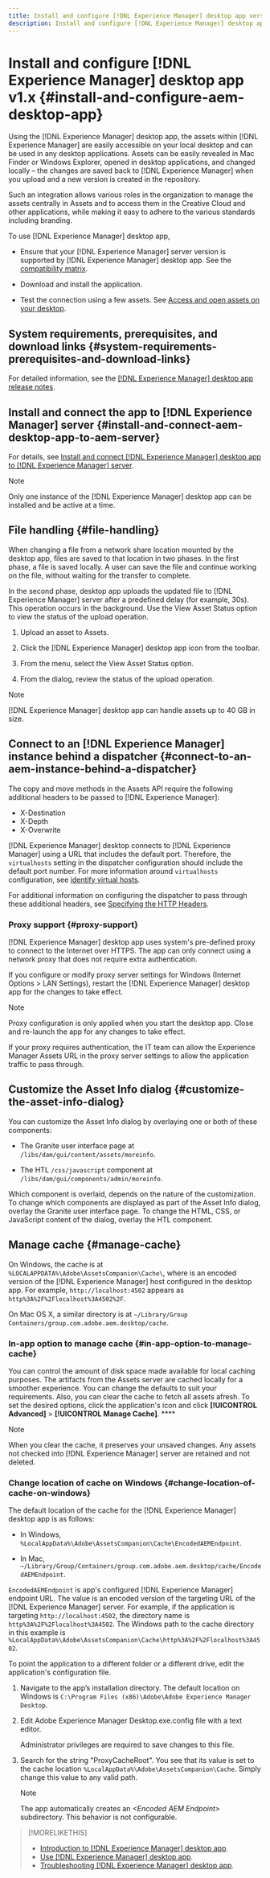 ```yaml
---
title: Install and configure [!DNL Experience Manager] desktop app version 1.x
description: Install and configure [!DNL Experience Manager] desktop app version 1.x to work with [!DNL Assets] servers and map the assets to mount as a drive on your desktop.
---
```


# Install and configure [!DNL Experience Manager] desktop app v1.x {#install-and-configure-aem-desktop-app}

Using the [!DNL Experience Manager] desktop app, the assets within [!DNL Experience Manager] are easily accessible on your local desktop and can be used in any desktop applications. Assets can be easily revealed in Mac Finder or Windows Explorer, opened in desktop applications, and changed locally – the changes are saved back to [!DNL Experience Manager] when you upload and a new version is created in the repository.

Such an integration allows various roles in the organization to manage the assets centrally in Assets and to access them in the Creative Cloud and other applications, while making it easy to adhere to the various standards including branding.

To use [!DNL Experience Manager] desktop app,

* Ensure that your [!DNL Experience Manager] server version is supported by [!DNL Experience Manager] desktop app. See the [compatibility matrix](release-notes-of-v1.md#compatibilitymatrix).

* Download and install the application.

* Test the connection using a few assets. See [Access and open assets on your desktop](use-app-v1.md#openondesktop).

## System requirements, prerequisites, and download links {#system-requirements-prerequisites-and-download-links}

For detailed information, see the [[!DNL Experience Manager] desktop app release notes](release-notes-of-v1.md).

## Install and connect the app to [!DNL Experience Manager] server {#install-and-connect-aem-desktop-app-to-aem-server}

For details, see [Install and connect [!DNL Experience Manager] desktop app to [!DNL Experience Manager] server](use-app-v1.md#installandconnect).

>[!NOTE]
>
>Only one instance of the [!DNL Experience Manager] desktop app can be installed and be active at a time.

## File handling {#file-handling}

When changing a file from a network share location mounted by the desktop app, files are saved to that location in two phases. In the first phase, a file is saved locally. A user can save the file and continue working on the file, without waiting for the transfer to complete.

In the second phase, desktop app uploads the updated file to [!DNL Experience Manager] server after a predefined delay (for example, 30s). This operation occurs in the background. Use the View Asset Status option to view the status of the upload operation.

1. Upload an asset to Assets.

1. Click the [!DNL Experience Manager] desktop app icon from the toolbar.

1. From the menu, select the View Asset Status option.

1. From the dialog, review the status of the upload operation.

>[!NOTE]
>
>[!DNL Experience Manager] desktop app can handle assets up to 40 GB in size.

## Connect to an [!DNL Experience Manager] instance behind a dispatcher {#connect-to-an-aem-instance-behind-a-dispatcher}

The copy and move methods in the Assets API require the following additional headers to be passed to [!DNL Experience Manager]:

* X-Destination
* X-Depth
* X-Overwrite

[!DNL Experience Manager] desktop connects to [!DNL Experience Manager] using a URL that includes the default port. Therefore, the `virtualhosts` setting in the dispatcher configuration should include the default port number. For more information around `virtualhosts` configuration, see [identify virtual hosts](https://experienceleague.adobe.com/docs/experience-manager-dispatcher/using/configuring/dispatcher-configuration.html#identifying-virtual-hosts-virtualhosts).

For additional information on configuring the dispatcher to pass through these additional headers, see [Specifying the HTTP Headers](https://experienceleague.adobe.com/docs/experience-manager-dispatcher/using/configuring/dispatcher-configuration.html#specifying-the-http-headers-to-pass-through-clientheaders).

### Proxy support {#proxy-support}

[!DNL Experience Manager] desktop app uses system's pre-defined proxy to connect to the Internet over HTTPS. The app can only connect using a network proxy that does not require extra authentication.

If you configure or modify proxy server settings for Windows (Internet Options &gt; LAN Settings), restart the [!DNL Experience Manager] desktop app for the changes to take effect.

>[!NOTE]
>
>Proxy configuration is only applied when you start the desktop app. Close and re-launch the app for any changes to take effect.

If your proxy requires authentication, the IT team can allow the Experience Manager Assets URL in the proxy server settings to allow the application traffic to pass through.

## Customize the Asset Info dialog {#customize-the-asset-info-dialog}

You can customize the Asset Info dialog by overlaying one or both of these components:

* The Granite user interface page at `/libs/dam/gui/content/assets/moreinfo`.

* The HTL `/css/javascript` component at `/libs/dam/gui/components/admin/moreinfo`.

Which component is overlaid, depends on the nature of the customization. To change which components are displayed as part of the Asset Info dialog, overlay the Granite user interface page. To change the HTML, CSS, or JavaScript content of the dialog, overlay the HTL component.

## Manage cache {#manage-cache}

On Windows, the cache is at `%LOCALAPPDATA%\Adobe\AssetsCompanion\Cache\`, where is an encoded version of the [!DNL Experience Manager] host configured in the desktop app. For example, `http://localhost:4502` appears as `http%3A%2F%2Flocalhost%3A4502%2F`.

On Mac OS X, a similar directory is at `~/Library/Group Containers/group.com.adobe.aem.desktop/cache`.

### In-app option to manage cache {#in-app-option-to-manage-cache}

You can control the amount of disk space made available for local caching purposes. The artifacts from the Assets server are cached locally for a smoother experience. You can change the defaults to suit your requirements. Also, you can clear the cache to fetch all assets afresh. To set the desired options, click the application's icon and click **[!UICONTROL Advanced]** > **[!UICONTROL Manage Cache]**. ****

>[!NOTE]
>
>When you clear the cache, it preserves your unsaved changes. Any assets not checked into [!DNL Experience Manager] server are retained and not deleted.

### Change location of cache on Windows {#change-location-of-cache-on-windows}

The default location of the cache for the [!DNL Experience Manager] desktop app is as follows:

* In Windows, `%LocalAppData%\Adobe\AssetsCompanion\Cache\EncodedAEMEndpoint`.

* In Mac, `~/Library/Group/Containers/group.com.adobe.aem.desktop/cache/EncodedAEMEndpoint`.

`EncodedAEMEndpoint` is app's configured [!DNL Experience Manager] endpoint URL. The value is an encoded version of the targeting URL of the [!DNL Experience Manager] server. For example, if the application is targeting `http://localhost:4502`, the directory name is `http%3A%2F%2Flocalhost%3A4502`. The Windows path to the cache directory in this example is `%LocalAppData%\Adobe\AssetsCompanion\Cache\http%3A%2F%2Flocalhost%3A4502`.

To point the application to a different folder or a different drive, edit the application's configuration file.

1. Navigate to the app’s installation directory. The default location on Windows is `C:\Program Files (x86)\Adobe\Adobe Experience Manager Desktop`.

1. Edit Adobe Experience Manager Desktop.exe.config file with a text editor.

   Administrator privileges are required to save changes to this file.

1. Search for the string "ProxyCacheRoot". You see that its value is set to the cache location `%LocalAppData%\Adobe\AssetsCompanion\Cache`. Simply change this value to any valid path.

   >[!NOTE]
   >
   >The app automatically creates an *&lt;Encoded AEM Endpoint&gt;* subdirectory. This behavior is not configurable.

>[!MORELIKETHIS]
>
>* [Introduction to [!DNL Experience Manager] desktop app](https://experienceleague.adobe.com/docs/experience-manager-learn/assets/creative-workflows/aem-desktop-app.html).
>* [Use [!DNL Experience Manager] desktop app](use-app-v1.md).
>* [Troubleshooting [!DNL Experience Manager] desktop app](troubleshoot-app-v1.md).

